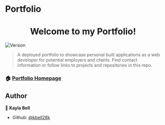 # Portfolio
<h1 align="center">Welcome to my Portfolio!</h1>
<p>
  <img alt="Version" src="https://img.shields.io/badge/version-0-blue.svg?cacheSeconds=2592000" />
</p>

> A deployed portfolio to showcase personal built applications as a web developer for potential employers and clients.  Find contact information or follow links to projects and repositories in this repo.

### 🏠 [Portfolio Homepage](https://github.com/kbell28k/Portfolio)

## Author

👤 **Kayla Bell**

* Github: [@kbell28k](https://github.com/kbell28k)

